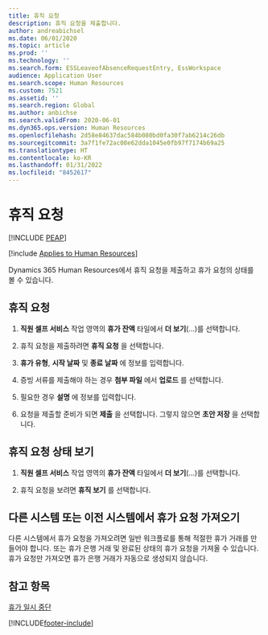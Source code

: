 ```yaml
---
title: 휴직 요청
description: 휴직 요청을 제출합니다.
author: andreabichsel
ms.date: 06/01/2020
ms.topic: article
ms.prod: ''
ms.technology: ''
ms.search.form: ESSLeaveofAbsenceRequestEntry, EssWorkspace
audience: Application User
ms.search.scope: Human Resources
ms.custom: 7521
ms.assetid: ''
ms.search.region: Global
ms.author: anbichse
ms.search.validFrom: 2020-06-01
ms.dyn365.ops.version: Human Resources
ms.openlocfilehash: 2d58e84637dac584b080bd0fa30f7ab6214c26db
ms.sourcegitcommit: 3a7f1fe72ac08e62dda1045e0fb97f7174b69a25
ms.translationtype: HT
ms.contentlocale: ko-KR
ms.lasthandoff: 01/31/2022
ms.locfileid: "8452617"
---
```

# <a name="request-a-leave-of-absence"></a>휴직 요청


[!INCLUDE [PEAP](../includes/peap-2.md)]

[!include [Applies to Human Resources](../includes/applies-to-hr.md)]

Dynamics 365 Human Resources에서 휴직 요청을 제출하고 휴가 요청의 상태를 볼 수 있습니다.

## <a name="request-a-leave-of-absence"></a>휴직 요청

1. **직원 셀프 서비스** 작업 영역의 **휴가 잔액** 타일에서 **더 보기**(...)를 선택합니다.

2. 휴직 요청을 제출하려면 **휴직 요청** 을 선택합니다.

3. **휴가 유형**, **시작 날짜** 및 **종료 날짜** 에 정보를 입력합니다.

4. 증빙 서류를 제출해야 하는 경우 **첨부 파일** 에서 **업로드** 를 선택합니다.

5. 필요한 경우 **설명** 에 정보를 입력합니다.

6. 요청을 제출할 준비가 되면 **제출** 을 선택합니다. 그렇지 않으면 **초안 저장** 을 선택합니다.


## <a name="view-leave-of-absence-request-status"></a>휴직 요청 상태 보기

1. **직원 셀프 서비스** 작업 영역의 **휴가 잔액** 타일에서 **더 보기**(...)를 선택합니다.

2. 휴직 요청을 보려면 **휴직 보기** 를 선택합니다.

## <a name="importing-leave-requests-from-other-systems-or-older-systems"></a>다른 시스템 또는 이전 시스템에서 휴가 요청 가져오기

다른 시스템에서 휴가 요청을 가져오려면 일반 워크플로를 통해 적절한 휴가 거래를 만들어야 합니다. 또는 휴가 은행 거래 및 완료된 상태의 휴가 요청을 가져올 수 있습니다. 휴가 요청만 가져오면 휴가 은행 거래가 자동으로 생성되지 않습니다.

## <a name="see-also"></a>참고 항목

[휴가 일시 중단](hr-leave-and-absence-suspend-leave.md)


[!INCLUDE[footer-include](../includes/footer-banner.md)]
